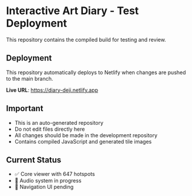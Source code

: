 # Interactive Art Diary - Test Deployment

This repository contains the compiled build for testing and review.

## Deployment

This repository automatically deploys to Netlify when changes are pushed to the main branch.

**Live URL**: https://diary-deji.netlify.app

## Important

- This is an auto-generated repository
- Do not edit files directly here
- All changes should be made in the development repository
- Contains compiled JavaScript and generated tile images

## Current Status

- ✅ Core viewer with 647 hotspots
- 🚧 Audio system in progress
- 🚧 Navigation UI pending

